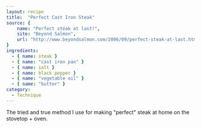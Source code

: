 ```yaml
---
layout: recipe
title:  "Perfect Cast Iron Steak"
source: {
    name: "Perfect steak at last!",
    site: "Beyond Salmon",
    url: "http://www.beyondsalmon.com/2006/09/perfect-steak-at-last.html?m=1"
}
ingredients:
  - { name: steak }
  - { name: "cast iron pan" }
  - { name: salt }
  - { name: black pepper }
  - { name: "vegetable oil" }
  - { name: "butter" }
category:
  - Technique
---
```


The tried and true method I use for making "perfect" steak at home on the stovetop + oven.